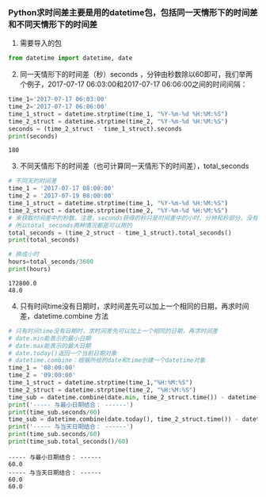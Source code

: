 ### Python求时间差主要是用的datetime包，包括同一天情形下的时间差和不同天情形下的时间差

1. 需要导入的包


```python
from datetime import datetime, date
```

2. 同一天情形下的时间差（秒）seconds ，分钟由秒数除以60即可，我们举两个例子，2017-07-17 06:03:00和2017-07-17 06:06:00之间的时间间隔：


```python
time_1='2017-07-17 06:03:00'
time_2='2017-07-17 06:06:00'
time_1_struct = datetime.strptime(time_1, "%Y-%m-%d %H:%M:%S")
time_2_struct = datetime.strptime(time_2, "%Y-%m-%d %H:%M:%S")
seconds = (time_2_struct - time_1_struct).seconds
print(seconds)
```

    180
    

3. 不同天情形下的时间差（也可计算同一天情形下的时间差），total_seconds


```python
# 不同天的时间差
time_1 = '2017-07-17 08:00:00'
time_2 = '2017-07-19 08:00:00'
time_1_struct = datetime.strptime(time_1, "%Y-%m-%d %H:%M:%S")
time_2_struct = datetime.strptime(time_2, "%Y-%m-%d %H:%M:%S")
# 来获取时间差中的秒数。注意，seconds获得的秒只是时间差中的小时、分钟和秒部分，没有包含天数差，total_seconds包含天数差
# 所以total_seconds两种情况都是可以用的
total_seconds = (time_2_struct - time_1_struct).total_seconds()
print(total_seconds)

# 换成小时
hours=total_seconds/3600
print(hours)
```

    172800.0
    48.0
    

4. 只有时间time没有日期时，求时间差先可以加上一个相同的日期，再求时间差，datetime.combine 方法


```python
# 只有时间time没有日期时，求时间差先可以加上一个相同的日期，再求时间差
# date.min能表示的最小日期
# date.max能表示的最大日期
# date.today()返回一个当前日期对象
# datetime.combine：根据所给的date和time创建一个datetime对象
time_1 = '08:00:00'
time_2 = '09:00:00'
time_1_struct = datetime.strptime(time_1,"%H:%M:%S")
time_2_struct = datetime.strptime(time_2, "%H:%M:%S")
time_sub = datetime.combine(date.min, time_2_struct.time()) - datetime.combine(date.min, time_1_struct.time())
print('----- 与最小日期结合： ------')
print(time_sub.seconds/60)
time_sub = datetime.combine(date.today(), time_2_struct.time()) - datetime.combine(date.today(), time_1_struct.time())
print('----- 与当天日期结合： ------')
print(time_sub.seconds/60)
print(time_sub.total_seconds()/60)
```

    ----- 与最小日期结合： ------
    60.0
    ----- 与当天日期结合： ------
    60.0
    60.0
    
